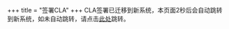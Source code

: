 +++
title = "签署CLA"
+++
CLA签署已迁移到新系统，本页面2秒后会自动跳转到新系统，如未自动跳转，请点击[此处](https://clasign.osinfra.cn/sign/Z2l0ZWUlMkZvcGVuZ2F1c3M=)跳转。